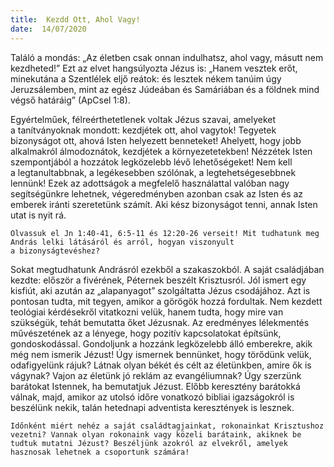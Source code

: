 ```yaml
---
title:  Kezdd Ott, Ahol Vagy!
date:  14/07/2020
---
```


Találó a mondás: „Az életben csak onnan indulhatsz, ahol vagy, másutt nem kezdheted!” Ezt az elvet hangsúlyozta Jézus is: „Hanem vesztek erőt, minekutána a Szentlélek eljő reátok: és lesztek nékem tanúim úgy Jeruzsálemben, mint az egész Júdeában és Samáriában és a földnek mind végső határáig” (ApCsel 1:8).

Egyértelműek, félreérthetetlenek voltak Jézus szavai, amelyeket a tanítványoknak mondott: kezdjétek ott, ahol vagytok! Tegyetek bizonyságot ott, ahová Isten helyezett benneteket! Ahelyett, hogy jobb alkalmakról álmodoznátok, kezdjétek a környezetetekben! Nézzétek Isten szempontjából a hozzátok legközelebb lévő lehetőségeket! Nem kell a legtanultabbnak, a legékesebben szólónak, a legtehetségesebbnek lennünk! Ezek az adottságok a megfelelő használattal valóban nagy segítségünkre lehetnek, végeredményben azonban csak az Isten és az emberek iránti szeretetünk számít. Aki kész bizonyságot tenni, annak Isten utat is nyit rá. 

`Olvassuk el Jn 1:40-41, 6:5-11 és 12:20-26 verseit! Mit tudhatunk meg András lelki látásáról és arról, hogyan viszonyult a bizonyságtevéshez?`

Sokat megtudhatunk Andrásról ezekből a szakaszokból. A saját családjában kezdte: először a fivérének, Péternek beszélt Krisztusról. Jól ismert egy kisfiút, aki azután az „alapanyagot” szolgáltatta Jézus csodájához. Azt is pontosan tudta, mit tegyen, amikor a görögök hozzá fordultak. Nem kezdett teológiai kérdésekről vitatkozni velük, hanem tudta, hogy mire van szükségük, tehát bemutatta őket Jézusnak. Az eredményes lélekmentés művészetének az a lényege, hogy pozitív kapcsolatokat építsünk, gondoskodással. Gondoljunk a hozzánk legközelebb álló emberekre, akik még nem ismerik Jézust! Úgy ismernek bennünket, hogy törődünk velük, odafigyelünk rájuk? Látnak olyan békét és célt az életünkben, amire ők is vágynak? Vajon az életünk jó reklám az evangéliumnak? Úgy szerzünk barátokat Istennek, ha bemutatjuk Jézust. Előbb keresztény barátokká válnak, majd, amikor az utolsó időre vonatkozó bibliai igazságokról is beszélünk nekik, talán hetednapi adventista keresztények is lesznek.

`Időnként miért nehéz a saját családtagjainkat, rokonainkat Krisztushoz vezetni? Vannak olyan rokonaink vagy közeli barátaink, akiknek be tudtuk mutatni Jézust? Beszéljünk azokról az elvekről, amelyek hasznosak lehetnek a csoportunk számára!`
